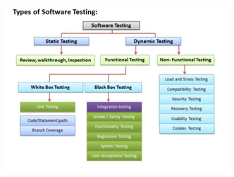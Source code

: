![**Hierarchy Dynamic and Static testing**](../../images/istqb/static_dynamic_test/soft_test_types.jpg)